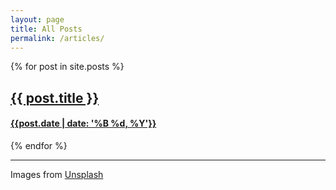 ```yaml
---
layout: page
title: All Posts
permalink: /articles/
---
```


<div>
  {% for post in site.posts %}
    <div class="row topspace-lg">
      <div class="col-md-12 post-card-link">
        <a class="post-link" href="{{ post.url | prepend: site.baseurl }}">
          <div class="card post-card" style="background-image: url('{{ post.img }}'); background-repeat: no-repeat; background-position: center; position: relative; background-size: cover;">
            <h2>
            	{{ post.title }}
            </h2>
            <h4>{{post.date | date: '%B %d, %Y'}}</h4>
          </div>
        </a>
      </div>
    </div>
  {% endfor %}
</div>

<hr class="topspace-lg">
<p class="text-center text-muted">
  Images from <a href="https://unsplash.com">Unsplash</a>
</p>
